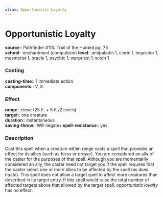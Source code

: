 ```yaml
---
alias: Opportunistic Loyalty
---
```


# Opportunistic Loyalty 

**source**:: Pathfinder \#115: Trail of the Hunted pg. 75  
**school**:: enchantment (compulsion)
**level**:: antipaladin 1, cleric 1, inquisitor 1, mesmerist 1, oracle 1, psychic 1, warpriest 1, witch 1

### Casting 

**casting-time**:: 1 immediate action  
**components**:: V, S

### Effect 

**range**:: close (25 ft. + 5 ft./2 levels)  
**target**:: one creature  
**duration**:: instantaneous  
**saving-throw**:: Will negates
**spell-resistance**:: yes

### Description 

Cast this spell when a creature within range casts a spell that provides an effect for its allies (such as *bless* or *prayer*). You are considered an ally of the caster for the purposes of that spell. Although you are momentarily considered an ally, the caster need not target you if the spell requires that the caster select one or more allies to be affected by the spell (as does *haste*). This spell does not allow a target spell to affect more creatures than described in its target entry. If this spell would raise the total number of affected targets above that allowed by the target spell, *opportunistic loyalty* has no effect.
